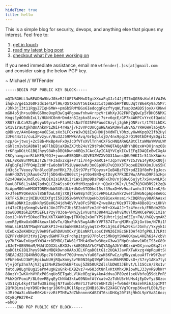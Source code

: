 ```yaml
---
hideTime: true
title: hello
---
```

This is a simple blog for security, devops, and anything else that piques my interest. Feel free to:

1. [get in touch](https://twitter.com/WTFender)
2. [read my latest blog post](https://blog.wtfender.com)
3. [checkout what i've been working on](https://github.com/WTFender)

<!--
If you're interested in working together, see below for my certifications and consider reaching out through the [AWS IQ](https://iq.aws/e/mmcintyre5) consultant network.

- GXPN
- GWAPT
- GPEN
- AWS Security
- Azure MCSE
- ISC2 CISSP
-->

If you need immediate assistance, email me `wtfender[.]cs[at]gmail.com` and consider using the below PGP key.

~ Michael // WTFender

```txt
-----BEGIN PGP PUBLIC KEY BLOCK-----

mQINBGHLL3wBEADNo5NvJ0keRJlUE7RdMHxDIgiXXxaFqXJz14JjMI7mQG5NsKol6fVAJWwm
ihqk3/ge15260F2ds1e4LPl96/QSTX6xVT561keZ31stpWWxbHPfBULUqt7B6eXy9aJ5MrIP
/3hk3jI3t11RgyZ7IqH6MW++pmSb5RMYBGs6IedoggFqzfYyqWLfsap0zABD5joyX/KRNwPD
mGH4p5jh+su0HvGSRmo9xpR3wCq4Pgoowfnhw4rrpzVriWhXyJG2FKPZgQwCp5YDHO5NMX2w
KmgsEydO0dbIxLl/HUNHC0nHrDmdzn5Izpkx8lxvvj7s+v6qcE/GP7k4WHPCvYrcGfQada3H
XR07rdLCa9ZLgRsyuU9yrwt+FtaV0JsNa7fO25F6PuudC6zylj3ghHjQNFzrt/1T92LhDXzO
SX1v1rautgkhQnAhknP1ZNiF4rHa/j/F3vVPcUnCguHEAeSKUHwlwNvAS/YRH6WAla5yDA+O
q8BHvz/A4nB4ogp4u6ESaLsXo3LFCxrWJw3QiEsGH0HjbXdWTLY0hzLyOwWKpg02Ifb2HyB8
3JF644xtz/cuLzPvzyur/Bu3ZJ59PWkrAvq/6rbgLlsjD/4nx9pqiXrQ190tEDF4yEOgi123
nzp/G+jtwsj+2c5Bb+MxBp4vFxOyJcDfVTxXVlTnh4CXFScHNQARAQABtCltaWNoYWVsLWNp
cGhlcm1vbiA8bWljaGFlbEBjaXBoZXJtb24uY29tPokCWAQTAQgAQhYhBOzxW+DXjnnzOBqZ
trKFqaDOitG1BQJhyy98AhsDBQkDwnoUBQsJCAcCAyICAQYVCgkICwIEFgIDAQIeBwIXgAAK
CRCyhamgzorRtbKFD/9QJ+jwwuoESBQDEs4QVE3ZWZXVOG31AwnsQ6U9HKI1r511kXSWnkdE
UEL/BKo8uYMMIBJTZEr4F3adx2xqa+VT1i7n4g+XmRC1+TJq5Tv9K7Yz5JVE14yRXpK80jnf
AFgDqFqJ7fPQ4pZz0PrIw8obWlPSiUyWeUwM/3nGSpXRU7vQ3XX3TXqoeBZNXX8nJUeS5H7i
jH3c5cTVeooy7Un8lcdQFzmYRKi73u1St97PzfTQoyxs+IeB4BzFC5+pdZIQf8mPnIgJocw9
mnHFdOZV1jXAuu0x72fj5DG4Ew2860ctj+pt0o48NQ+ptDsyK7Pk3D2Ww/APmuD9P3azHpnL
62x4DWaCwJmdlcGJmLOImIsiKAQiIr1Wx1Dmp9DzPaQFxCh0/nj69wQ5ujyt7xSvuwmLK5q7
BauU8FK6L1sAbQ7pdxQLCZoASss6tXxMtM9zppD+Uj+QQeXrJK2+/L5mZ3Q3GNBR92t2qQWN
BiApmM0GhmHMX0TOREHdbW3XEcULb+UkOeSTODhd15sf39uxD+Wv9oafwmhc3lY6JrmK/64W
X+JfeEMYQKeUcvl85BfDwL48j7X8jTke98pTdtjCcvHM6LA3wVkY2veTihWoNcp6pe8e6G2m
kkTFkSJKczjNIBUKX2XfgtI5X2D5iwbVVXfnUpeHbJx9Biex4nsmirkCDQRhyy98ARAAsxQx
1HARa9NKtIzuQkkRySBeHG34jdh4bVP/a0FcSP8D+Z+weOAz/KQz9T7DBx48Bo81rxiOHVnh
zt47eCBjqSnmgGvAr0iJUnJTFh7Jbz5E2obtFzn2df+Wf+XXwAJJ+Tz4Yncck/FRBdm2SDod
zow0DO0zGkZDtM5EFLsPzy7O3oa+VNnIyivVusYa38K4N1ZvehvEMuYlM5WKCePW0C1mIaf2
8sxiJ+kVfr5DkedTRsUXKTXAWKkqwjTRX0p2x8oFYPSjUhtr1jq1n6ZEy+FW//hGQvgmAK5N
uemREy6kwUxbOR4kewxlbOvTo/QhxPdcVSwgA4RnYVF7874TurqMJRkq1XjGxtbn/N7Ri1Nw
WmWLsiH1ANTMaqNYxaKkPIJ+mzbWkN8HJatyyaqtZ+MXLGj6LdlMwX9kirJGnh//Yxyyk1Uv
UIeDxoZeKHDKzjV9eK9fwdhDAUmXCxYjDimNRfLsosC1WN26IXEcSHIDAf43fgPKLI7LRtOO
BZPPYxbR8Y3tVsjZvpvdGWMF7kzFrdhp1tgn9J7Polct5Mk0gYSWA8OKswL4HEh6i4/cbVxP
yy7KFKWwInUgx9YW3Ar+DEMBG/IAN61fTMt4dDuSw3HqxG3ww1FNpGnakov1WDiTS3xG89mj
z8JeT+GEN96mM/MUdtDDXXLsBXOJvrkAEQEAAYkCPAQYAQgAJhYhBOzxW+DXjnnzOBqZtrKF
qaDOitG1BQJhyy98AhsMBQkDwnoUAAoJELKFqaDOitG1c2UQAJJavPXTwKxzg+WpRqu8tSGX
SNEAJd22JQ4Nh9QUSpc76fX0hwf76OU+nm/vYuO6FzwK6KFwCz/qMNyzuLouAfTrW9fZueYu
kPbFe6vUJ3WPjHpibwNUHjRQwXmmy3vYK0NI6pQtWpPl0cedRkMR9DvsO+/S7ry1AKo7tyLS
VjvjQfp2hm7AjVZjq12NvRZGeQhkBFtsuj5ZB50UR2dlslbDWO3JEhvt/Ll1SCcA/2Rs1vfQ
tWtdu98LgYBug15ePm4ugH2uGnk+DXBZvz7+w683dt8nlvKtXMhxJKiowMLJ33yvR9UhWrtc
88ozY+IwKXrhVYRxP0SnqUo5ETgabLVlKe0EqjWy4kn4ddvaJP89zd1seUVbfeQ59diPnR5p
PkhXQYFcmiP/8L0evRByqEyChN4d3ktwG9NUmfAtYxatw2zTdhU5rhUHs4jEpDvYyzBGzod6
v351ZyL4ky4TSAfw38i8ngjN7TuobovRm71JTuFO7eUHtZbj+fw66dFtHazehRi6JppIMTNx
2QfKBimsi+pYD9DrOetqr18KfhLRC1lKpczjDHBi6JKvE2X4GCYVgTOryp3KvefLE0k/5z+H
sJMi9Wa3LxNbeB0KzUrzzRtPTHEwZdZkhnnnnKdBZdT6siDHXg20Y15j9hOL9pYVa816ozgZ
QCyBqPHZ7R+Z
=6h60
-----END PGP PUBLIC KEY BLOCK-----
```